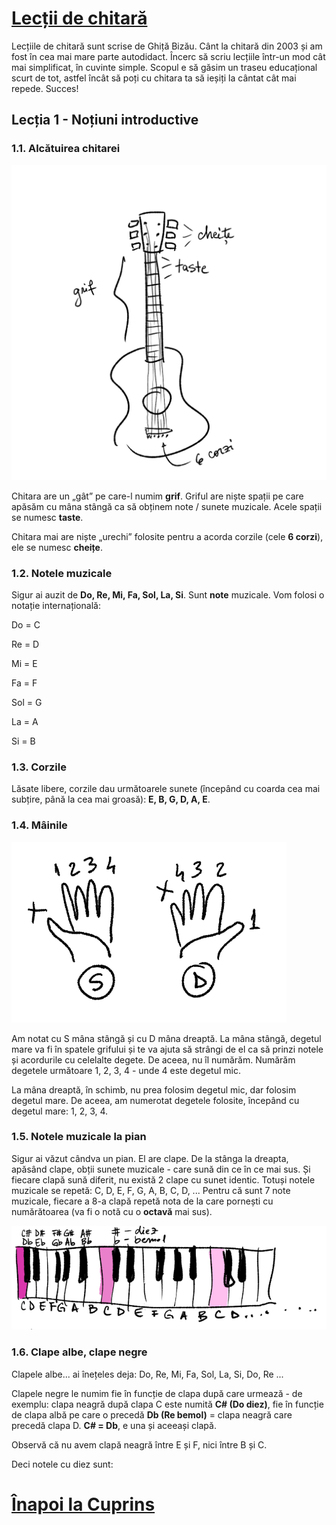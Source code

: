 # [Lecții de chitară](https://github.com/Voluntari-Noi/guitar-lessons)

Lecțiile de chitară sunt scrise de Ghiță Bizău. Cânt la chitară din 2003 și am fost în cea mai mare parte autodidact. Încerc să scriu lecțiile într-un mod cât mai simplificat, în cuvinte simple. Scopul e să găsim un traseu educațional scurt de tot, astfel încât să poți cu chitara ta să ieșiți la cântat cât mai repede. Succes!

## Lecția 1 - Noțiuni introductive

### 1.1. Alcătuirea chitarei

![alcătuirea-chitarei](https://raw.githubusercontent.com/Voluntari-Noi/guitar-lessons/master/01/lectia-1-01.png)

Chitara are un „gât” pe care-l numim **grif**. Griful are niște spații pe care apăsăm cu mâna stângă ca să obținem note / sunete muzicale. Acele spații se numesc **taste**.

Chitara mai are niște „urechi” folosite pentru a acorda corzile (cele **6 corzi**), ele se numesc **cheițe**.

### 1.2. Notele muzicale

Sigur ai auzit de **Do, Re, Mi, Fa, Sol, La, Si**. Sunt **note** muzicale. Vom folosi o notație internațională:

Do = C

Re = D

Mi = E

Fa = F

Sol = G

La = A

Si = B

### 1.3. Corzile

Lăsate libere, corzile dau următoarele sunete (începând cu coarda cea mai subțire, până la cea mai groasă): **E, B, G, D, A, E**.

### 1.4. Mâinile

![mainile-degete](https://raw.githubusercontent.com/Voluntari-Noi/guitar-lessons/master/01/lectia-1-02.png)

Am notat cu S mâna stângă și cu D mâna dreaptă. La mâna stângă, degetul mare va fi în spatele grifului și te va ajuta să strângi de el ca să prinzi notele și acordurile cu celelalte degete. De aceea, nu îl numărăm. Numărăm degetele următoare 1, 2, 3, 4 - unde 4 este degetul mic.

La mâna dreaptă, în schimb, nu prea folosim degetul mic, dar folosim degetul mare. De aceea, am numerotat degetele folosite, începând cu degetul mare: 1, 2, 3, 4.

### 1.5. Notele muzicale la pian

Sigur ai văzut cândva un pian. El are clape. De la stânga la dreapta, apăsând clape, obții sunete muzicale - care sună din ce în ce mai sus. Și fiecare clapă sună diferit, nu există 2 clape cu sunet identic. Totuși notele muzicale se repetă: C, D, E, F, G, A, B, C, D, ... Pentru că sunt 7 note muzicale, fiecare a 8-a clapă repetă nota de la care pornești cu numărătoarea (va fi o notă cu o **octavă** mai sus).

![note-pian](https://raw.githubusercontent.com/Voluntari-Noi/guitar-lessons/master/01/lectia-1-03.png)

### 1.6. Clape albe, clape negre

Clapele albe... ai înețeles deja: Do, Re, Mi, Fa, Sol, La, Si, Do, Re ...

Clapele negre le numim fie în funcție de clapa după care urmează - de exemplu: clapa neagră după clapa C este numită **C# (Do diez)**, fie în funcție de clapa albă pe care o precedă **Db (Re bemol)** = clapa neagră care precedă clapa D. **C# = Db**, e una și aceeași clapă.

Observă că nu avem clapă neagră între E și F, nici între B și C.

Deci notele cu diez sunt:

# [Înapoi la Cuprins](https://github.com/Voluntari-Noi/guitar-lessons)
